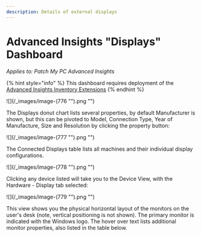 ```yaml
---
description: Details of external displays
---
```


# Advanced Insights "Displays" Dashboard

_Applies to: Patch My PC Advanced Insights_

{% hint style="info" %}
This dashboard requires deployment of the [Advanced Insights Inventory Extensions](../../advanced-insights-inventory-extensions/)
{% endhint %}

!\[]\(/\_images/image-(776 "").png "")

The Displays donut chart lists several properties, by default Manufacturer is shown, but this can be pivoted to Model, Connection Type, Year of Manufacture, Size and Resolution by clicking the property button:

!\[]\(/\_images/image-(777 "").png "")

The Connected Displays table lists all machines and their individual display configurations.

!\[]\(/\_images/image-(778 "").png "")

Clicking any device listed will take you to the Device View, with the Hardware - Display tab selected:

!\[]\(/\_images/image-(779 "").png "")

This view shows you the physical horizontal layout of the monitors on the user's desk (note, vertical positioning is not shown). The primary monitor is indicated with the Windows logo. The hover over text lists additional monitor properties, also listed in the table below.
